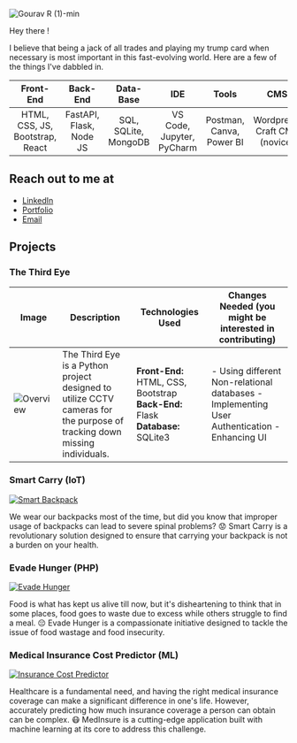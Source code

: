 ![Gourav R (1)-min](https://github.com/g-gourav-r/g-gourav-r/assets/75977813/77c445ab-0ed4-4a98-9618-f36d45844471)

Hey there !

I believe that being a jack of all trades and playing my trump card when necessary is most important in this fast-evolving world. Here are a few of the things I've dabbled in.

| Front-End                          | Back-End                      | Data-Base                   | IDE                            | Tools                      | CMS                            | Misc. |
|:----------------------------------:|:-----------------------------:|:---------------------------:|:------------------------------:|:---------------------------:|:------------------------------:|:------------------------------:|
| HTML, CSS, JS, Bootstrap, React     | FastAPI, Flask, Node JS        | SQL, SQLite, MongoDB        | VS Code, Jupyter, PyCharm       | Postman, Canva, Power BI    | Wordpress, Craft CMS (novice)  | C, Java, Markdown, Browser Extensions |

## Reach out to me at 

- [LinkedIn](https://www.linkedin.com/in/gourav-r/)
- [Portfolio](https://www.gouravr.netlify.app) 
- [Email](gouravrchandra@gmail.com)

## Projects


### The Third Eye

| Image | Description | Technologies Used | Changes Needed (you might be interested in contributing) |
|-------|-------------|---------------------|-----------------|
| ![Overview](https://github.com/g-gourav-r/g-gourav-r/assets/75977813/ef298032-4b03-4641-a5c0-2b8ba6d83ab3) | The Third Eye is a Python project designed to utilize CCTV cameras for the purpose of tracking down missing individuals. |  **Front-End:** HTML, CSS, Bootstrap  **Back-End:** Flask  **Database:** SQLite3 | - Using different Non-relational databases - Implementing User Authentication - Enhancing UI |

### Smart Carry (IoT)
[![Smart Backpack](https://img.shields.io/badge/Smart%20Backpack-Click%20to%20Explore-blue)](https://github.com/g-gourav-r/Smart-Carry-Bagpack)

We wear our backpacks most of the time, but did you know that improper usage of backpacks can lead to severe spinal problems? 😟 Smart Carry is a revolutionary solution designed to ensure that carrying your backpack is not a burden on your health.

### Evade Hunger (PHP)
[![Evade Hunger](https://img.shields.io/badge/Evade%20Hunger-Click%20to%20Explore-blue)](https://github.com/g-gourav-r/Evade-Hunger)

Food is what has kept us alive till now, but it's disheartening to think that in some places, food goes to waste due to excess while others struggle to find a meal. 😔 Evade Hunger is a compassionate initiative designed to tackle the issue of food wastage and food insecurity.

### Medical Insurance Cost Predictor (ML)
[![Insurance Cost Predictor](https://img.shields.io/badge/Insurance%20Cost%20Predictor-Click%20to%20Explore-blue)](https://github.com/g-gourav-r/Insurance-Cost-Predictor)

Healthcare is a fundamental need, and having the right medical insurance coverage can make a significant difference in one's life. However, accurately predicting how much insurance coverage a person can obtain can be complex. 😷 MedInsure is a cutting-edge application built with machine learning at its core to address this challenge.




